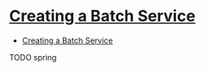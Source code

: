 # [Creating a Batch Service](https://spring.io/guides/gs/batch-processing/)

- [Creating a Batch Service](#creating-a-batch-service)












TODO spring